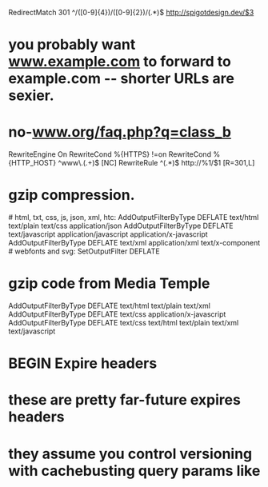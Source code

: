 RedirectMatch 301 ^/([0-9]{4})/([0-9]{2})/(.*)$ http://spigotdesign.dev/$3

# you probably want www.example.com to forward to example.com -- shorter URLs are sexier.
#   no-www.org/faq.php?q=class_b
<IfModule mod_rewrite.c>
  RewriteEngine On
  RewriteCond %{HTTPS} !=on
  RewriteCond %{HTTP_HOST} ^www\.(.+)$ [NC]
  RewriteRule ^(.*)$ http://%1/$1 [R=301,L]
</IfModule>

# gzip compression.
<IfModule mod_deflate.c>
# html, txt, css, js, json, xml, htc:
  AddOutputFilterByType DEFLATE text/html text/plain text/css application/json
  AddOutputFilterByType DEFLATE text/javascript application/javascript application/x-javascript 
  AddOutputFilterByType DEFLATE text/xml application/xml text/x-component
# webfonts and svg:
  <FilesMatch "\.(ttf|otf|eot|svg)$" >
    SetOutputFilter DEFLATE
  </FilesMatch>
</IfModule>

# gzip code from Media Temple

AddOutputFilterByType DEFLATE text/html text/plain text/xml
AddOutputFilterByType DEFLATE text/css application/x-javascript
AddOutputFilterByType DEFLATE text/css text/html text/plain text/xml text/javascript


# BEGIN Expire headers
# these are pretty far-future expires headers
# they assume you control versioning with cachebusting query params like
#   <script src="application.js?20100608">
# additionally, consider that outdated proxies may miscache 
#   www.stevesouders.com/blog/2008/08/23/revving-filenames-dont-use-querystring/

# if you don't use filenames to version, lower the css and js to something like
#   "access plus 1 week" or so

<IfModule mod_expires.c>
  Header set Cache-Control "public"
  ExpiresActive on
# Perhaps better to whitelist expires rules? Perhaps.
  ExpiresDefault                          "access plus 1 month"
# cache.manifest needs re-requests in FF 3.6 (thx Remy ~Introducing HTML5)
  ExpiresByType text/cache-manifest       "access plus 0 seconds"
# your document html 
  ExpiresByType text/html                 "access plus 0 seconds" 
# data
  ExpiresByType text/xml                  "access plus 0 seconds"
  ExpiresByType application/xml           "access plus 0 seconds"
  ExpiresByType application/json          "access plus 0 seconds"
# rss feed
  ExpiresByType application/rss+xml       "access plus 1 hour"
# favicon (cannot be renamed)
  ExpiresByType image/vnd.microsoft.icon  "access plus 1 week" 
# media: images, video, audio
  ExpiresByType image/gif                 "access plus 1 month"
  ExpiresByType image/png                 "access plus 1 month"
  ExpiresByType image/jpg                 "access plus 1 month"
  ExpiresByType image/jpeg                "access plus 1 month"
  ExpiresByType video/ogg                 "access plus 1 month"
  ExpiresByType audio/ogg                 "access plus 1 month"
  ExpiresByType video/mp4                 "access plus 1 month"
  ExpiresByType video/webm                "access plus 1 month" 
# webfonts
  ExpiresByType font/truetype             "access plus 1 month"
  ExpiresByType font/opentype             "access plus 1 month"
  ExpiresByType font/woff                 "access plus 1 month"
  ExpiresByType image/svg+xml             "access plus 1 month"
  ExpiresByType application/vnd.ms-fontobject "access plus 1 month"   
# css and javascript
  ExpiresByType text/css                  "access plus 1 week"
  ExpiresByType application/javascript    "access plus 1 week"
  ExpiresByType text/javascript           "access plus 1 week"
</IfModule>
# END Expire headers

# Since we're sending far-future expires, we don't need ETags for
# static content.
#   developer.yahoo.com/performance/rules.html#etags
FileETag None

# BEGIN Cache-Control Headers
<ifModule mod_headers.c>
  <filesMatch "\.(ico|jpe?g|png|gif|swf)$">
    Header set Cache-Control "public"
  </filesMatch>
  <filesMatch "\.(css)$">
    Header set Cache-Control "public"
  </filesMatch>
  <filesMatch "\.(js)$">
    Header set Cache-Control "private"
  </filesMatch>
  <filesMatch "\.(x?html?|php)$">
    Header set Cache-Control "private, must-revalidate"
  </filesMatch>
</ifModule>
# END Cache-Control Headers

# allow access from all domains for webfonts
# alternatively you could only whitelist
#   your subdomains like "sub.domain.com"

<FilesMatch "\.(ttf|otf|eot|woff|font.css)$">
  <IfModule mod_headers.c>
    Header set Access-Control-Allow-Origin "*"
  </IfModule>
</FilesMatch>


# video
AddType video/ogg                      ogg ogv
AddType video/mp4                      mp4
AddType video/webm                     webm

# Proper svg serving. Required for svg webfonts on iPad
#   twitter.com/FontSquirrel/status/14855840545
AddType     image/svg+xml              svg svgz 
AddEncoding gzip                       svgz
                                       
# webfonts                             
AddType application/vnd.ms-fontobject  eot
AddType font/truetype                  ttf
AddType font/opentype                  otf
AddType font/woff                      woff

# assorted types                                      
AddType image/vnd.microsoft.icon       ico
AddType image/webp                     webp
AddType text/cache-manifest            manifest
AddType text/x-component               htc
AddType application/x-chrome-extension crx



# use utf-8 encoding for anything served text/plain or text/html
AddDefaultCharset utf-8
# force utf-8 for a number of file formats
AddCharset utf-8 .html .css .js .xml .json .rss

# Force .png files to download rather than open in the browser
#<FilesMatch "\.(?i:png)$">
#  Header set Content-Disposition attachment
#</FilesMatch>


# Enable if you serve a lot of static content but, be aware of the
# possible disadvantages!

<IfModule mod_headers.c>
   Header set Connection Keep-Alive
</IfModule>



# We don't need to tell everyone we're apache.
ServerSignature Off


# BEGIN WordPress
<IfModule mod_rewrite.c>
RewriteEngine On
RewriteBase /
RewriteRule ^index\.php$ - [L]
RewriteCond %{REQUEST_FILENAME} !-f
RewriteCond %{REQUEST_FILENAME} !-d
RewriteRule . /index.php [L]
</IfModule>

# END WordPress
